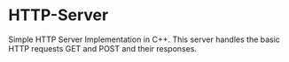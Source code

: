 HTTP-Server
===========
Simple HTTP Server Implementation in C++.
This server handles the basic HTTP requests GET and POST and their responses.
